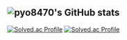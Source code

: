 
<!--
**pyo8470/pyo8470** is a ✨ _special_ ✨ repository because its `README.md` (this file) appears on your GitHub profile.

Here are some ideas to get you started:

- 🔭 I’m currently working on ...
- 🌱 I’m currently learning ...
- 👯 I’m looking to collaborate on ...
- 🤔 I’m looking for help with ...
- 💬 Ask me about ...
- 📫 How to reach me: ...
- 😄 Pronouns: ...
- ⚡ Fun fact: ...
-->

![pyo8470's GitHub stats](https://github-readme-stats.vercel.app/api?username=pyo8470&show_icons=true&theme=radical)
---
[![Solved.ac Profile](http://mazassumnida.wtf/api/v2/generate_badge?boj=pyo8470)](https://solved.ac/pyo8470
)
[![Solved.ac Profile](http://mazassumnida.wtf/api/v2/generate_badge?boj=cgantro)](https://solved.ac/cgantro
)
